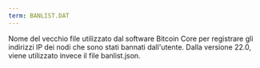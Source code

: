 ```yaml
---
term: BANLIST.DAT
---
```


Nome del vecchio file utilizzato dal software Bitcoin Core per registrare gli indirizzi IP dei nodi che sono stati bannati dall'utente. Dalla versione 22.0, viene utilizzato invece il file banlist.json.